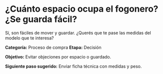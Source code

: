 # ¿Cuánto espacio ocupa el fogonero? ¿Se guarda fácil?

Sí, son fáciles de mover y guardar. ¿Querés que te pase las medidas del modelo que te interesa?

**Categoría:** Proceso de compra
**Etapa:** Decisión

**Objetivo:** Evitar objeciones por espacio o guardado.

**Siguiente paso sugerido:** Enviar ficha técnica con medidas y peso.
